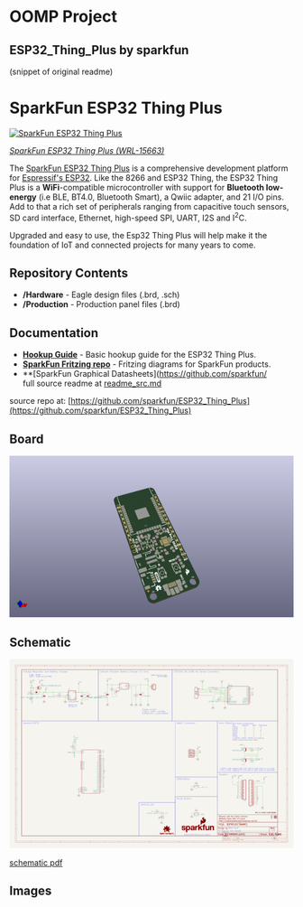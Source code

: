 # OOMP Project  
## ESP32_Thing_Plus  by sparkfun  
  
(snippet of original readme)  
  
SparkFun ESP32 Thing Plus  
========================================  
  
[![SparkFun ESP32 Thing Plus](https://cdn.sparkfun.com//assets/parts/1/4/2/4/1/15663-SparkFun_Thing_Plus_-_ESP32_WROOM-01.jpg)](https://www.sparkfun.com/products/15663)  
  
[*SparkFun ESP32 Thing Plus (WRL-15663)*](https://www.sparkfun.com/products/15663)  
  
The [SparkFun ESP32 Thing Plus](https://www.sparkfun.com/products/15663) is a comprehensive development platform for [Espressif's ESP32](https://espressif.com/en/products/hardware/esp32/overview). Like the 8266 and ESP32 Thing, the ESP32 Thing Plus is a **WiFi**-compatible microcontroller with support for **Bluetooth low-energy** (i.e BLE, BT4.0, Bluetooth Smart), a Qwiic adapter, and 21 I/O pins. Add to that a rich set of peripherals ranging from capacitive touch sensors, SD card interface, Ethernet, high-speed SPI, UART, I2S and I<sup>2</sup>C.  
  
Upgraded and easy to use, the Esp32 Thing Plus will help make it the foundation of IoT and connected projects for many years to come.  
  
Repository Contents  
-------------------  
  
* **/Hardware** - Eagle design files (.brd, .sch)  
* **/Production** - Production panel files (.brd)  
  
Documentation  
--------------  
* **[Hookup Guide](https://learn.sparkfun.com/tutorials/esp32-thing-plus-hookup-guide)** - Basic hookup guide for the ESP32 Thing Plus.  
* **[SparkFun Fritzing repo](https://github.com/sparkfun/Fritzing_Parts)** - Fritzing diagrams for SparkFun products.  
* **[SparkFun Graphical Datasheets](https://github.com/sparkfun/  
  full source readme at [readme_src.md](readme_src.md)  
  
source repo at: [https://github.com/sparkfun/ESP32_Thing_Plus](https://github.com/sparkfun/ESP32_Thing_Plus)  
## Board  
  
[![working_3d.png](working_3d_600.png)](working_3d.png)  
## Schematic  
  
[![working_schematic.png](working_schematic_600.png)](working_schematic.png)  
  
[schematic pdf](working_schematic.pdf)  
## Images  
